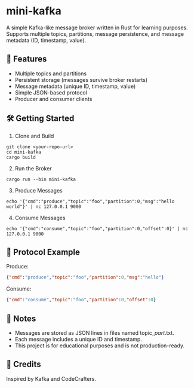# mini-kafka
A simple Kafka-like message broker written in Rust for learning purposes.
Supports multiple topics, partitions, message persistence, and message metadata (ID, timestamp, value).

## 🚀 Features
- Multiple topics and partitions
- Persistent storage (messages survive broker restarts)
- Message metadata (unique ID, timestamp, value)
- Simple JSON-based protocol
- Producer and consumer clients

## 🛠️ Getting Started
1. Clone and Build
```
git clone <your-repo-url>
cd mini-kafka
cargo build
```

2. Run the Broker
```
cargo run --bin mini-kafka
```

3. Produce Messages
```
echo '{"cmd":"produce","topic":"foo","partition":0,"msg":"hello world"}' | nc 127.0.0.1 9000
```

4. Consume Messages
```
echo '{"cmd":"consume","topic":"foo","partition":0,"offset":0}' | nc 127.0.0.1 9000
```

## 📄 Protocol Example
Produce:
```json
{"cmd":"produce","topic":"foo","partition":0,"msg":"hello"}
```

Consume:
```json
{"cmd":"consume","topic":"foo","partition":0,"offset":0}
```

## 📝 Notes
- Messages are stored as JSON lines in files named topic_<topic>_part_<partition>.txt.
- Each message includes a unique ID and timestamp.
- This project is for educational purposes and is not production-ready.

## 🙏 Credits
Inspired by Kafka and CodeCrafters.
